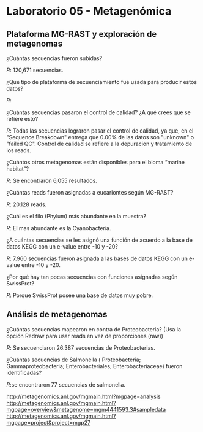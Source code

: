 # Laboratorio 05 - Metagenómica

## Plataforma MG-RAST y exploración de metagenomas

¿Cuántas secuencias fueron subidas? 

_R_: 120,671 secuencias.

¿Qué tipo de plataforma de secuenciamiento fue usada para producir estos datos?

_R_: 

¿Cuántas secuencias pasaron el control de calidad? ¿A qué crees que se refiere esto?

_R_: Todas las secuencias lograron pasar el control de calidad, ya que, en el "Sequence Breakdown" entrega que 0.00% de las datos son "unknown" o "failed QC". Control de calidad se refiere a la depuracion y tratamiento de los reads. 

¿Cuántos otros metagenomas están disponibles para el bioma “marine habitat”?

_R_: Se encontraron 6,055 resultados.

¿Cuántas reads fueron asignadas a eucariontes según MG-RAST?

_R_: 20.128 reads.

¿Cuál es el filo (Phylum) más abundante en la muestra?

_R_: El mas abundante es la Cyanobacteria.

¿A cuántas secuencias se les asignó una función de acuerdo a la base de datos KEGG con un e-value entre -10 y -20?

_R_: 7.960 secuencias fueron asignada a las bases de datos KEGG con un e-value entre -10 y -20.

¿Por qué hay tan pocas secuencias con funciones asignadas según SwissProt?

_R_: Porque SwissProt posee una base de datos muy pobre.

## Análisis de metagenomas

¿Cuántas secuencias mapearon en contra de Proteobacteria? (Usa la opción Redraw para usar reads en vez de proporciones (raw)) 

_R_: Se secuenciaron 26.387 secuencias de Proteobacterias.

¿Cuántas secuencias de Salmonella ( Proteobacteria; Gammaproteobacteria; Enterobacteriales; Enterobacteriaceae) fueron identificadas?

_R_:se encontraron 77 secuencias de salmonella.


http://metagenomics.anl.gov/mgmain.html?mgpage=analysis
http://metagenomics.anl.gov/mgmain.html?mgpage=overview&metagenome=mgm4441593.3#sampledata
http://metagenomics.anl.gov/mgmain.html?mgpage=project&project=mgp27
